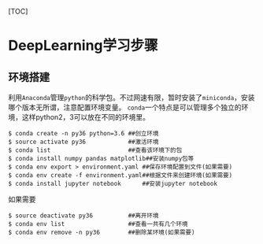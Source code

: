 
[TOC]
# DeepLearning学习步骤
## 环境搭建
利用`Anaconda`管理`python`的科学包。不过网速有限，暂时安装了`miniconda`，安装哪个版本无所谓，注意配置环境变量。
`conda`一个特点是可以管理多个独立的环境，这样python2，3可以放在不同的环境里。
```
$ conda create -n py36 python=3.6 ##创立环境
$ source activate py36            ##激活环境
$ conda list                      ##查看该环境下的包
$ conda install numpy pandas matplotlib##安装numpy包等
$ conda env export > environment.yaml ##保存环境配置到文件(如果需要)
$ conda env create -f environment.yaml##根据文件来创建环境(如果需要)
$ conda install jupyter notebook      ##安装jupyter notebook
```

如果需要
```
$ source deactivate py36          ##离开环境
$ conda env list                  ##查看一共有几个环境
$ conda env remove -n py36        ##删除某环境(如果需要)
```
